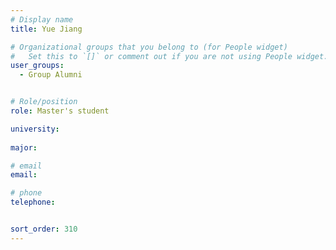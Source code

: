 ```yaml
---
# Display name
title: Yue Jiang

# Organizational groups that you belong to (for People widget)
#   Set this to `[]` or comment out if you are not using People widget.
user_groups:
  - Group Alumni


# Role/position
role: Master's student      

university: 
  
major: 

# email 
email:

# phone 
telephone:


sort_order: 310
---
```



